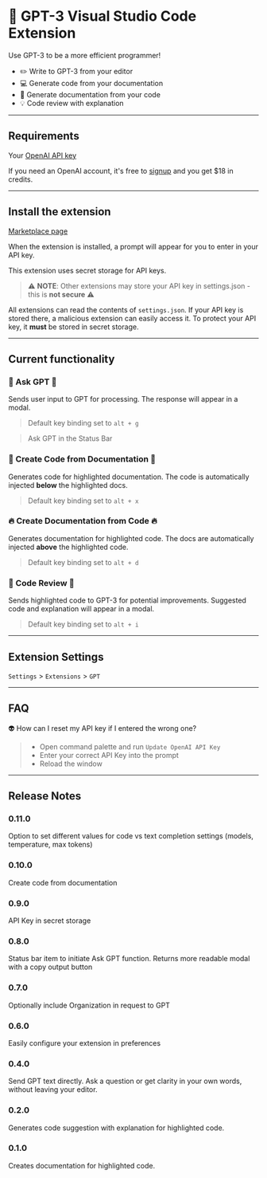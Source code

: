 # 🤖 GPT-3 Visual Studio Code Extension
Use GPT-3 to be a more efficient programmer!

- ✏️ Write to GPT-3 from your editor
- 💻 Generate code from your documentation
- 📖 Generate documentation from your code
- 💡 Code review with explanation

---

## Requirements
Your [OpenAI API key](https://beta.openai.com/account/api-keys)

If you need an OpenAI account, it's free to [signup](https://beta.openai.com/signup) and you get $18 in credits.

--- 
## Install the extension

[Marketplace page](https://marketplace.visualstudio.com/items?itemName=Arrendy.gpt3-vscode-extension)

When the extension is installed, a prompt will appear for you to enter in your API key.

This extension uses secret storage for API keys.

> ⚠️ **NOTE**: Other extensions may store your API key in settings.json - this is **not secure** ⚠️

All extensions can read the contents of `settings.json`. If your API key is stored there, a malicious extension can easily access it. To protect your API key, it **must** be stored in secret storage. 

---


## Current functionality
### 🦄 Ask GPT 🦄
Sends user input to GPT for processing. The response will appear in a modal.

> Default key binding set to `alt + g`

> Ask GPT in the Status Bar

### 🎉 Create Code from Documentation 🎉
Generates code for highlighted documentation. The code is automatically injected **below** the highlighted docs.

> Default key binding set to `alt + x`

### 🔥 Create Documentation from Code 🔥
Generates documentation for highlighted code. The docs are automatically injected **above** the highlighted code.

> Default key binding set to `alt + d`

### 💯 Code Review 💯
Sends highlighted code to GPT-3 for potential improvements. Suggested code and explanation will appear in a modal.

> Default key binding set to `alt + i`

---

## Extension Settings
`Settings` > `Extensions` > `GPT`

---

## FAQ
👽 How can I reset my API key if I entered the wrong one?

> - Open command palette and run `Update OpenAI API Key`
> - Enter your correct API Key into the prompt 
> - Reload the window
---

## Release Notes

### 0.11.0
Option to set different values for code vs text completion settings (models, temperature, max tokens)

### 0.10.0
Create code from documentation

### 0.9.0
API Key in secret storage

### 0.8.0
Status bar item to initiate Ask GPT function. Returns more readable modal with a copy output button

### 0.7.0
Optionally include Organization in request to GPT

### 0.6.0
Easily configure your extension in preferences

### 0.4.0
Send GPT text directly. Ask a question or get clarity in your own words, without leaving your editor.

### 0.2.0
Generates code suggestion with explanation for highlighted code.

### 0.1.0
Creates documentation for highlighted code.